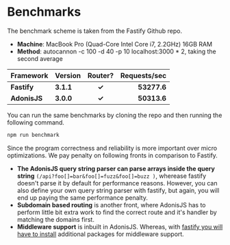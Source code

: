 # Benchmarks
The benchmark scheme is taken from the Fastify Github repo.

- **Machine**: MacBook Pro (Quad-Core Intel Core i7, 2.2GHz) 16GB RAM
- **Method**: autocannon -c 100 -d 40 -p 10 localhost:3000 * 2, taking the second average

| Framework          | Version                    | Router?      |  Requests/sec  |
| :----------------- | :------------------------- | :----------: | -------------: |
| **Fastify**        | **3.1.1**                 | **&#10003;** | **53277.6**    |
| **AdonisJS**       | **3.0.0**                  | **&#10003;** | **50313.6**    |

You can run the same benchmarks by cloning the repo and then running the following command.

```sh
npm run benchmark
```

Since the program correctness and reliability is more important over micro optimizations. We pay penalty on following fronts in comparison to Fastify.

- **The AdonisJS query string parser can parse arrays inside the query string** `(/api?foo[]=bar&foo[]=fuzz&foo[]=buzz
)`, wherease fastify doesn't parse it by default for performance reasons. However, you can also define your own query string parser with fastify, but again, you will end up paying the same performance penalty.
- **Subdomain based routing** is another front, where AdonisJS has to perform little bit extra work to find the correct route and it's handler by matching the domains first.
- **Middleware support** is inbuilt in AdonisJS. Whereas, with [fastify you will have to install](https://www.fastify.io/docs/latest/Middleware/) additional packages for middleware support.
